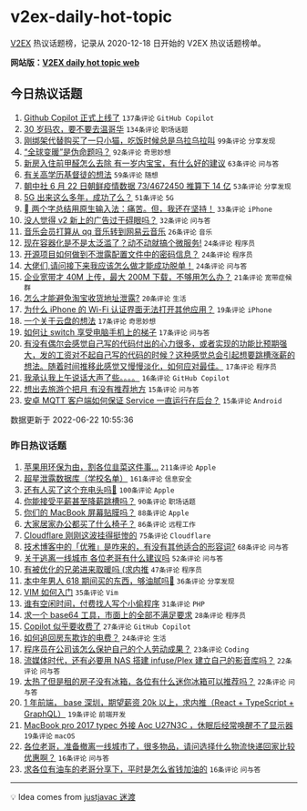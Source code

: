 # v2ex-daily-hot-topic

[V2EX](https://www.v2ex.com/) 热议话题榜，记录从 2020-12-18 日开始的 V2EX 热议话题榜单。

**网站版：[V2EX daily hot topic web](https://boojack.github.io/v2ex-daily-hot-topic-web/)**

## 今日热议话题

<!-- TODAY BEGIN -->

1. [Github Copilot 正式上线了](https://www.v2ex.com/t/861260) `137条评论` `GitHub Copilot`
1. [30 岁码农，要不要去温哥华](https://www.v2ex.com/t/861313) `134条评论` `职场话题`
1. [刚绑架代替购买了一只小猫，吃饭时候总是乌拉乌拉叫](https://www.v2ex.com/t/861287) `99条评论` `分享发现`
1. [“全球变暖”是伪命题吗？](https://www.v2ex.com/t/861271) `92条评论` `奇思妙想`
1. [新房入住前甲醛怎么去除 有一岁内宝宝，有什么好的建议](https://www.v2ex.com/t/861323) `63条评论` `问与答`
1. [有关高学历基督徒的想法](https://www.v2ex.com/t/861432) `59条评论` `随想`
1. [朝中社 6 月 22 日朝鲜疫情数据 73/4672450 推算下 14 亿](https://www.v2ex.com/t/861301) `53条评论` `分享发现`
1. [5G 出来这么多年，成功了么？](https://www.v2ex.com/t/861419) `51条评论` `5G`
1. [ 两个字总结用原生输入法：痛苦。但，我还在坚持！](https://www.v2ex.com/t/861381) `33条评论` `iPhone`
1. [没人觉得 v2 新上的广告过于碍眼吗？](https://www.v2ex.com/t/861263) `32条评论` `问与答`
1. [音乐会员打算从 qq 音乐转到网易云音乐](https://www.v2ex.com/t/861350) `26条评论` `音乐`
1. [现在容器化是不是太泛滥了？动不动就搞个微服务!](https://www.v2ex.com/t/861418) `24条评论` `程序员`
1. [开源项目如何做到不泄露配置文件中的密码信息？](https://www.v2ex.com/t/861312) `24条评论` `程序员`
1. [大佬们,请问接下来我应该怎么做才能成功脱单！](https://www.v2ex.com/t/861296) `24条评论` `问与答`
1. [企业宽带才 40M 上传，最大 200M 下载，不够用怎么办？](https://www.v2ex.com/t/861338) `21条评论` `宽带症候群`
1. [怎么才能避免淘宝收货地址泄露?](https://www.v2ex.com/t/861291) `20条评论` `生活`
1. [为什么 iPhone 的 Wi-Fi 认证界面无法打开其他应用？](https://www.v2ex.com/t/861333) `19条评论` `iPhone`
1. [一个关于云盘的想法](https://www.v2ex.com/t/861349) `17条评论` `奇思妙想`
1. [如何让 switch 享受电脑手机上的梯子](https://www.v2ex.com/t/861316) `17条评论` `问与答`
1. [有没有偶尔会感觉自己写的代码付出的心力很多，或者实现的功能比预期强大，发的工资对不起自己写的代码的时候？这种感觉总会引起想要跳槽涨薪的想法。随着时间推移此感觉又慢慢淡化，如何应对最佳。](https://www.v2ex.com/t/861298) `17条评论` `程序员`
1. [我承认我上午说话大声了些。。。。](https://www.v2ex.com/t/861407) `16条评论` `GitHub Copilot`
1. [想出去旅游个把月 有没有推荐地方](https://www.v2ex.com/t/861388) `15条评论` `问与答`
1. [安卓 MQTT 客户端如何保证 Service 一直运行在后台？](https://www.v2ex.com/t/861328) `15条评论` `Android`

数据更新于 2022-06-22 10:55:36

<!-- TODAY END -->

### 昨日热议话题

<!-- YESTERDAY BEGIN -->

1. [苹果用环保为由，割各位韭菜这件事…](https://www.v2ex.com/t/861044) `211条评论` `Apple`
1. [超星泄露数据库（学校名单）](https://www.v2ex.com/t/861101) `161条评论` `信息安全`
1. [还有人买了这个充电头吗🐶](https://www.v2ex.com/t/861035) `100条评论` `Apple`
1. [你能接受平薪甚至降薪跳槽吗？](https://www.v2ex.com/t/861063) `90条评论` `职场话题`
1. [你们的 MacBook 屏幕贴膜吗？](https://www.v2ex.com/t/861095) `88条评论` `Apple`
1. [大家居家办公都买了什么椅子？](https://www.v2ex.com/t/861041) `86条评论` `远程工作`
1. [Cloudflare 刚刚这波挂得挺惨的](https://www.v2ex.com/t/861133) `75条评论` `Cloudflare`
1. [技术博客中的「优雅」是咋来的，有没有其他适合的形容词?](https://www.v2ex.com/t/861048) `68条评论` `问与答`
1. [关于逃离一线城市 各位老哥有什么建议吗](https://www.v2ex.com/t/861042) `52条评论` `问与答`
1. [有被优化的兄弟进来取暖吗 (求内推](https://www.v2ex.com/t/861040) `47条评论` `程序员`
1. [本中年男人 618 期间买的东西，够油腻吗🐶](https://www.v2ex.com/t/861119) `36条评论` `分享发现`
1. [VIM 如何入门](https://www.v2ex.com/t/861193) `35条评论` `Vim`
1. [谁有空闲时间，付费找人写个小偷程序](https://www.v2ex.com/t/861105) `31条评论` `PHP`
1. [求一个 base64 工具，市面上的全部不满足要求](https://www.v2ex.com/t/861043) `28条评论` `程序员`
1. [Copilot 似乎要收费了](https://www.v2ex.com/t/861236) `27条评论` `GitHub Copilot`
1. [如何追回房东欺诈的电费？](https://www.v2ex.com/t/861195) `24条评论` `生活`
1. [程序员在公司该怎么保护自己的个人劳动成果？](https://www.v2ex.com/t/861088) `23条评论` `Coding`
1. [流媒体时代，还有必要用 NAS 搭建 infuse/Plex 建立自己的影音库吗？](https://www.v2ex.com/t/861253) `22条评论` `问与答`
1. [太热了但是租的房子没有冰箱，各位有什么迷你冰箱可以推荐吗？](https://www.v2ex.com/t/861026) `22条评论` `问与答`
1. [1 年前端， base 深圳，期望薪资 20k 以上，求内推（React + TypeScript + GraphQL）](https://www.v2ex.com/t/861064) `19条评论` `前端开发`
1. [MacBook pro 2017 typec 外接 Aoc U27N3C ，休眠后经常唤醒不了显示器](https://www.v2ex.com/t/861034) `19条评论` `macOS`
1. [各位老哥，准备撤离一线城市了，很多物品，请问选择什么物流快递回家比较优惠啊？](https://www.v2ex.com/t/861168) `16条评论` `问与答`
1. [求各位有油车的老哥分享下，平时是怎么省钱加油的](https://www.v2ex.com/t/861137) `16条评论` `问与答`

<!-- YESTERDAY END -->

---

💡 Idea comes from [justjavac 迷渡](https://github.com/justjavac/)
